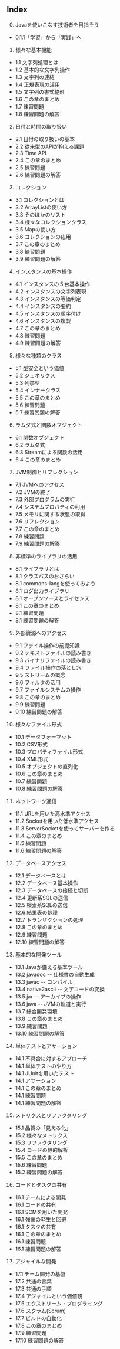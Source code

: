 ## Index
0. Javaを使いこなす技術者を目指そう  
 - 0.1.1「学習」から「実践」へ
1. 様々な基本機能
 - 1.1 文字列処理とは
 - 1.2 基本的な文字列操作
 - 1.3 文字列の連結
 - 1.4 正規表現の活用
 - 1.5 文字列の書式整形
 - 1.6 この章のまとめ
 - 1.7 練習問題
 - 1.8 練習問題の解答
2. 日付と時間の取り扱い
 - 2.1 日付の取り扱いの基本
 - 2.2 従来型のAPIが抱える課題
 - 2.3 Time API
 - 2.4 この章のまとめ
 - 2.5 練習問題
 - 2.6 練習問題の解答
3. コレクション
 - 3.1 コレクションとは
 - 3.2 ArrayListの使い方
 - 3.3 そのほかのリスト
 - 3.4 様々なコレクションクラス
 - 3.5 Mapの使い方
 - 3.6 コレクションの応用
 - 3.7 この章のまとめ
 - 3.8 練習問題
 - 3.9 練習問題の解答
4. インスタンスの基本操作
 - 4.1 インスタンスの５台基本操作
 - 4.2 インスタンスの文字列表現
 - 4.3 インスタンスの等価判定
 - 4.4 インスタンスの要約
 - 4.5 インスタンスの順序付け
 - 4.6 インスタンスの複製
 - 4.7 この章のまとめ
 - 4.8 練習問題
 - 4.9 練習問題の解答
5. 様々な種類のクラス
 - 5.1 型安全という価値
 - 5.2 ジェネリクス
 - 5.3 列挙型
 - 5.4 インナークラス
 - 5.5 この章のまとめ
 - 5.6 練習問題
 - 5.7 練習問題の解答
6. ラムダ式と関数オブジェクト
 - 6.1 関数オブジェクト
 - 6.2 ラムダ式
 - 6.3 Streamによる関数の活用
 - 6.4 この章のまとめ
7. JVM制御とリフレクション
 - 7.1 JVMへのアクセス
 - 7.2 JVMの終了
 - 7.3 外部プログラムの実行
 - 7.4 システムプロパティの利用
 - 7.5 メモリに関する状態の取得
 - 7.6 リフレクション
 - 7.7 この章のまとめ
 - 7.8 練習問題
 - 7.9 練習問題の解答
8. 非標準のライブラリの活用
 - 8.1 ライブラリとは
 - 8.1 クラスパスのおさらい
 - 8.1 commons-langを使ってみよう
 - 8.1 ログ出力ライブラリ
 - 8.1 オープンソースとライセンス
 - 8.1 この章のまとめ
 - 8.1 練習問題
 - 8.1 練習問題の解答
9. 外部資源へのアクセス
 - 9.1 ファイル操作の前提知識
 - 9.2 テキストファイルの読み書き
 - 9.3 バイナリファイルの読み書き
 - 9.4 ファイル操作の落とし穴
 - 9.5 ストリームの概念
 - 9.6 フィルタの活用
 - 9.7 ファイルシステムの操作
 - 9.8 この章のまとめ
 - 9.9 練習問題
 - 9.10 練習問題の解答
10. 様々なファイル形式
 - 10.1 データフォーマット
 - 10.2 CSV形式
 - 10.3 プロパティファイル形式
 - 10.4 XML形式
 - 10.5 オブジェクトの直列化
 - 10.6 この章のまとめ
 - 10.7 練習問題
 - 10.8 練習問題の解答
11. ネットワーク通信
 - 11.1 URLを用いた高水準アクセス
 - 11.2 Socketを用いた低水準アクセス
 - 11.3 ServerSocketを使ってサーバーを作る
 - 11.4 この章のまとめ
 - 11.5 練習問題
 - 11.6 練習問題の解答
12. データベースアクセス
 - 12.1 データベースとは
 - 12.2 データベース基本操作
 - 12.3 データベースの接続と切断
 - 12.4 更新系SQLの送信
 - 12.5 検索系SQLの送信
 - 12.6 結果表の処理
 - 12.7 トランザクションの処理
 - 12.8 この章のまとめ
 - 12.9 練習問題
 - 12.10 練習問題の解答
13. 基本的な開発ツール
 - 13.1 Javaが備える基本ツール
 - 13.2 javadoc -- 仕様書の自動生成
 - 13.3 javac -- コンパイル
 - 13.4 native2ascii -- 文字コードの変換
 - 13.5 jar -- アーカイブの操作
 - 13.6 java -- JVMの軌道と実行
 - 13.7 綜合開発環境
 - 13.8 この章のまとめ
 - 13.9 練習問題
 - 13.10 練習問題の解答
14. 単体テストとアサーション
 - 14.1 不具合に対するアプローチ
 - 14.1 単体テストのやり方
 - 14.1 JUnitを用いたテスト
 - 14.1 アサーション
 - 14.1 この章のまとめ
 - 14.1 練習問題
 - 14.1 練習問題の解答
15. メトリクスとリファクタリング
 - 15.1 品質の「見える化」
 - 15.2 様々なメトリクス
 - 15.3 リファクタリング
 - 15.4 コードの静的解析
 - 15.5 この章のまとめ
 - 15.6 練習問題
 - 15.2 練習問題の解答
16. コードとタスクの共有
 - 16.1 チームによる開発
 - 16.1 コードの共有
 - 16.1 SCMを用いた開発
 - 16.1 強豪の発生と回避
 - 16.1 タスクの共有
 - 16.1 この章のまとめ
 - 16.1 練習問題
 - 16.1 練習問題の解答
17. アジャイルな開発
 - 17.1 チーム開発の基盤
 - 17.2 共通の言葉
 - 17.3 共通の手順
 - 17.4 アジャイルという価値観
 - 17.5 エクストリーム・プログラミング
 - 17.6 スクラム(Scrum)
 - 17.7 ビルドの自動化
 - 17.8 この章のまとめ
 - 17.9 練習問題
 - 17.10 練習問題の解答
